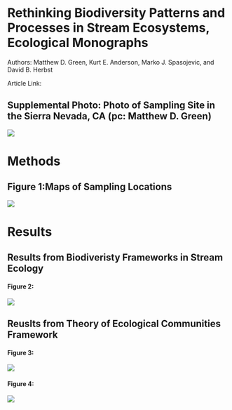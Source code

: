 # Rethinking Biodiversity Patterns and Processes in Stream Ecosystems, Ecological Monographs

Authors: Matthew D. Green, Kurt E. Anderson, Marko J. Spasojevic, and David B. Herbst

Article Link:

## Supplemental Photo: Photo of Sampling Site in the Sierra Nevada, CA (pc: Matthew D. Green)
![](Images/pic.png)

# Methods 
## Figure 1:Maps of Sampling Locations
![](Figs/Picture1.png)


# Results

## Results from Biodiveristy Frameworks in Stream Ecology

#### Figure 2:

![](Figs/Rplot01.jpeg)

## Reuslts from Theory of Ecological Communities Framework

#### Figure 3:

![](Figs/Rplot_TEC1.jpg)

#### Figure 4: 

![](Figs/Rplot_TEC2.jpg)
